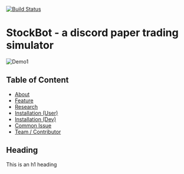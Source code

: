 [![Build Status](https://travis-ci.com/nguyenkevins/nitrogen.svg?branch=master)](https://travis-ci.com/nguyenkevins/nitrogen)
# StockBot -  a discord paper trading simulator

![Demo1](https://github.com/nguyenkevins/StockBot-Discord/blob/main/StockBot-Discord.png)

## Table of Content
- [About](#heading)
- [Feature](#heading-1)
- [Research](#heading-2)
- [Installation (User)](#heading-3)
- [Installation (Dev)](#heading-4)
- [Common Issue](#heading-5)
- [Team / Contributor](#heading-6)

## Heading

This is an h1 heading
